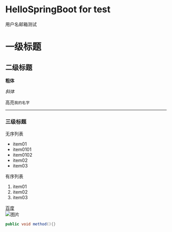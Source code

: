 # HelloSpringBoot for test
用户名邮箱测试
# 一级标题
## 二级标题
**粗体**
 
*斜体*
 
高亮`我的名字`

***
### 三级标题
无序列表
* item01
 * item0101
 * item0102
* item02
* item03
 
有序列表
1. item01
2. item02
3. item03
 
[百度](http://www.baidu.com "悬停显示")</br>
![图片](https://www.baidu.com/img/baidu_jgylogo3.gif)</br>
```Java
public void method(){}
```
